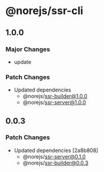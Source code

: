 # @norejs/ssr-cli

## 1.0.0

### Major Changes

- update

### Patch Changes

- Updated dependencies
  - @norejs/ssr-builder@1.0.0
  - @norejs/ssr-server@1.0.0

## 0.0.3

### Patch Changes

- Updated dependencies [2a8b808]
  - @norejs/ssr-server@0.1.0
  - @norejs/ssr-builder@0.0.3
